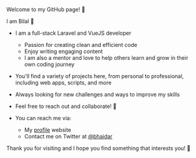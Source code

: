 Welcome to my GitHub page! 🎉


I am Bilal 👋

- I am a full-stack Laravel and VueJS developer
  -  Passion for creating clean and efficient code
  -  Enjoy writing engaging content
  -  I am also a mentor and love to help others learn and grow in their own coding journey

- You'll find a variety of projects here, from personal to professional, including web apps, scripts, and more

- Always looking for new challenges and ways to improve my skills

- Feel free to reach out and collaborate! 🤝

- You can reach me via:
  - My [profile](https://bio.link/bilalhaidar) website
  - Contact me on Twitter at [@bhaidar](https://twitter.com/bhaidar)


Thank you for visiting and I hope you find something that interests you! 🚀
